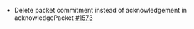 - Delete packet commitment instead of acknowledgement in acknowledgePacket
  [#1573](https://github.com/informalsystems/ibc-rs/issues/1573)
